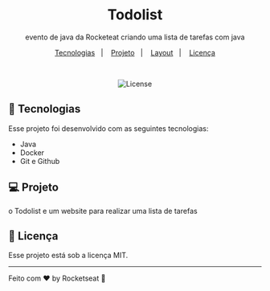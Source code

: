 <h1 align="center"> Todolist </h1>

<p align="center">
evento de java da Rocketeat criando uma lista de tarefas com java <br/>


<p align="center">
  <a href="#-tecnologias">Tecnologias</a>&nbsp;&nbsp;&nbsp;|&nbsp;&nbsp;&nbsp;
  <a href="#-projeto">Projeto</a>&nbsp;&nbsp;&nbsp;|&nbsp;&nbsp;&nbsp;
  <a href="#-layout">Layout</a>&nbsp;&nbsp;&nbsp;|&nbsp;&nbsp;&nbsp;
  <a href="#memo-licença">Licença</a>
</p>

<br>

<p align="center">
   <img alt="License" src="https://img.shields.io/static/v1?label=license&message=MIT&color=49AA26&labelColor=000000">

</p>

## 🚀 Tecnologias

Esse projeto foi desenvolvido com as seguintes tecnologias:


- Java
- Docker
- Git e Github

## 💻 Projeto


o Todolist e um website para realizar uma lista de tarefas


## :memo: Licença

Esse projeto está sob a licença MIT.

---

Feito com ♥ by Rocketseat :wave:
